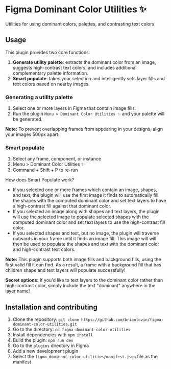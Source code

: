 # Figma Dominant Color Utilities ✨

Utilities for using dominant colors, palettes, and contrasting text colors.

## Usage

This plugin provides two core functions:

1. **Generate utility palette**: extracts the dominant color from an image, suggests high-contrast text colors, and includes additional complementary palette information.
1. **Smart populate**: takes your selection and intelligently sets layer fills and text colors based on nearby images.

### Generating a utility palette

1. Select one or more layers in Figma that contain image fills. 
1. Run the plugin `Menu > Dominant Color Utilities ✨` and your palette will be generated. 

**Note:** To prevent overlapping frames from appearing in your designs, align your images 500px apart.

### Smart populate

1. Select any frame, component, or instance
2. Menu > Dominant Color Utilities ✨
3. Command + Shift + P to re-run

How does Smart Populate work?
- If you selected one or more frames which contain an image, shapes, and text, the plugin will use the first image it finds to automatically fill the shapes with the computed dominant color and set text layers to have a high-contrast fill against that dominant color.
- If you selected an image along with shapes and text layers, the plugin will use the selected image to populate selected shapes with the computed dominant color and set text layers to use the high-contrast fill color.
- If you selected shapes and text, but no image, the plugin will traverse outwards in your frame until it finds an image fill. This image will will then be used to populate the shapes and text with the dominant color and high-contrast text colors.

**Note:** This plugin supports both image fills and background fills, using the first valid fill it can find. As a result, a frame with a background fill that has children shape and text layers will populate successfully!

**Secret options:** If you'd like to text layers to the dominant color rather than high-contrast color, simply include the text "dominant" anywhere in the layer name!
 
## Installation and contributing

1. Clone the repository: `git clone https://github.com/brianlovin/figma-dominant-color-utilities.git`
1. Go to the directory: `cd figma-dominant-color-utilities`
1. Install dependencies with `npm install`
1. Build the plugin: `npm run dev`
1. Go to the `plugins` directory in Figma
1. Add a new development plugin
1. Select the `figma-dominant-color-utilities/manifest.json` file as the manifest
